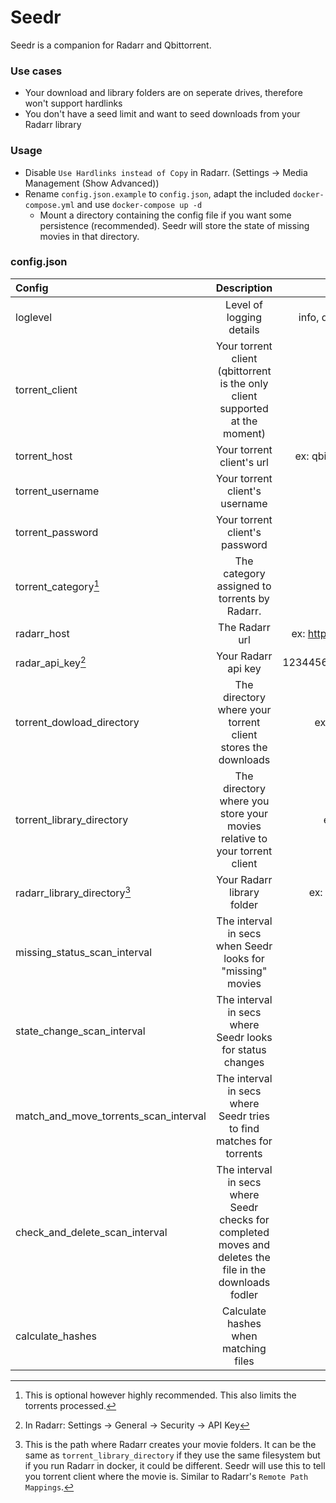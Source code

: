 # Seedr
Seedr is a companion for Radarr and Qbittorrent.

### Use cases
- Your download and library folders are on seperate drives, therefore won't support hardlinks
- You don't have a seed limit and want to seed downloads from your Radarr library

### Usage
- Disable `Use Hardlinks instead of Copy` in Radarr. (Settings -> Media Management (Show Advanced))
- Rename `config.json.example` to `config.json`, adapt the included `docker-compose.yml` and use `docker-compose up -d`
  - Mount a directory containing the config file if you want some persistence (recommended). Seedr will store the state of missing movies in that directory.

### config.json
| Config | Description | Options |
|:-------|:-----------:|:-------:|
| loglevel | Level of logging details | info, debug, warning, error |
| torrent_client | Your torrent client (qbittorrent is the only client supported at the moment) | qbittorrent |
| torrent_host | Your torrent client's url | ex: qbittorrent.example.com |
| torrent_username | Your torrent client's  username | ex: admin |
| torrent_password | Your torrent client's password | ex: hunter2 |
| torrent_category[^1] | The category assigned to torrents by Radarr. | ex: radarr |
| radarr_host | The Radarr url | ex: http://radarr.example.com |
| radar_api_key[^2] | Your Radarr api key | 1234456789asd123456789asd |
| torrent_dowload_directory | The directory where your torrent client stores the downloads | ex: /mnt/downloads |
| torrent_library_directory | The directory where you store your movies relative to your torrent client  | ex: /mnt/movies |
| radarr_library_directory[^3] | Your Radarr library folder | ex: /etc/radarr/movies |
| missing_status_scan_interval | The interval in secs when Seedr looks for "missing" movies | 30 |
| state_change_scan_interval | The interval in secs where Seedr looks for status changes | 30 |
| match_and_move_torrents_scan_interval | The interval in secs where Seedr tries to find matches for torrents | 300 |
| check_and_delete_scan_interval | The interval in secs where Seedr checks for completed moves and deletes the file in the downloads fodler | 300 |
| calculate_hashes | Calculate hashes when matching files | true, false |

[^1]: This is optional however highly recommended. This also limits the torrents processed.

[^2]: In Radarr: Settings -> General -> Security -> API Key

[^3]: This is the path where Radarr creates your movie folders. It can be the same as `torrent_library_directory` if they use the same filesystem but if you run Radarr in docker, it could be different. Seedr will use this to tell you torrent client where the movie is. Similar to Radarr's `Remote Path Mappings`.
